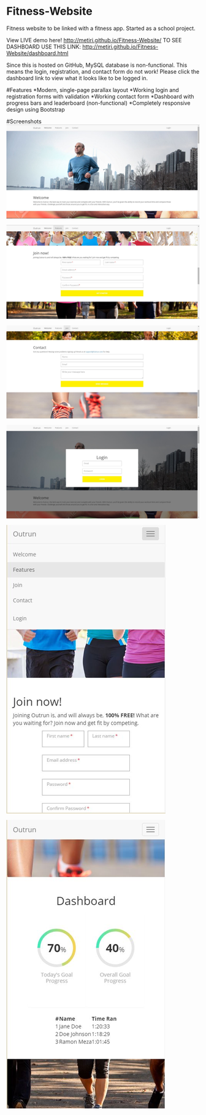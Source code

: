 # Fitness-Website
Fitness website to be linked with a fitness app. Started as a school project.

View LIVE demo here! http://metiri.github.io/Fitness-Website/
TO SEE DASHBOARD USE THIS LINK: http://metiri.github.io/Fitness-Website/dashboard.html

Since this is hosted on GitHub, MySQL database is non-functional. 
This means the login, registration, and contact form do not work! 
Please click the dashboard link to view what it looks like to be logged in.

#Features
*Modern, single-page parallax layout
*Working login and registration forms with validation
*Working contact form
*Dashboard with progress bars and leaderboard (non-functional)
*Completely responsive design using Bootstrap

#Screenshots
![Welcome section](https://raw.githubusercontent.com/Metiri/Fitness-Website/master/img/screenshots/screen1.JPG?raw=true)

![Registration form](https://raw.githubusercontent.com/Metiri/Fitness-Website/master/img/screenshots/screen2.JPG?raw=true)

![Contact form](https://raw.githubusercontent.com/Metiri/Fitness-Website/master/img/screenshots/screen3.JPG?raw=true)

![Login popup](https://raw.githubusercontent.com/Metiri/Fitness-Website/master/img/screenshots/screen4.JPG?raw=true)

![Responsive design](https://raw.githubusercontent.com/Metiri/Fitness-Website/master/img/screenshots/screen5.JPG?raw=true)

![Dashboard section](https://raw.githubusercontent.com/Metiri/Fitness-Website/master/img/screenshots/screen6.JPG?raw=true)